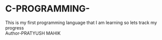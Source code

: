 # C-PROGRAMMING-
This is my first programming language that I am learning so lets track my progress
<br>
Author-PRATYUSH MAHIK
